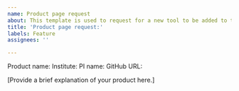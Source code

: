 ```yaml
---
name: Product page request
about: This template is used to request for a new tool to be added to the Products tab.
title: 'Product page request:'
labels: Feature
assignees: ''

---
```


Product name:
Institute:
PI name:
GitHub URL:

[Provide a brief explanation of your product here.]

